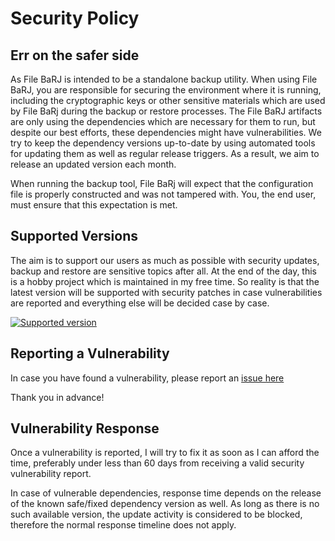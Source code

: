 # Security Policy

## Err on the safer side

As File BaRJ is intended to be a standalone backup utility. When using File BaRJ, you are responsible for securing the environment where
it is running, including the cryptographic keys or other sensitive materials which are used by File BaRj during the backup or restore
processes. The File BaRJ artifacts are only using the dependencies which are necessary for them to run, but despite our best efforts,
these dependencies might have vulnerabilities. We try to keep the dependency versions up-to-date by using automated tools for updating them
as well as regular release triggers. As a result, we aim to release an updated version each month.

When running the backup tool, File BaRj will expect that the configuration file is properly constructed and was not tampered with. You,
the end user, must ensure that this expectation is met.

## Supported Versions

The aim is to support our users as much as possible with security updates, backup and restore are sensitive topics after all. At the end
of the day, this is a hobby project which is maintained in my free time. So reality is that the latest version will be supported with 
security patches in case vulnerabilities are reported and everything else will be decided case by case.

[![Supported version](https://img.shields.io/github/v/tag/nagyesta/file-barj?color=green&logo=git&label=Supported%20version&sort=semver)](https://img.shields.io/github/v/tag/nagyesta/file-barj?color=green&logo=git&label=Supported%20version&sort=semver)

## Reporting a Vulnerability

In case you have found a vulnerability, please report an [issue here](https://github.com/nagyesta/file-barj/issues)

Thank you in advance!

## Vulnerability Response

Once a vulnerability is reported, I will try to fix it as soon as I can afford the time, preferably under less than 60 days from receiving a
valid security vulnerability report.

In case of vulnerable dependencies, response time depends on the release of the known safe/fixed dependency version as well. As long as 
there is no such available version, the update activity is considered to be blocked, therefore the normal response timeline does not apply.
